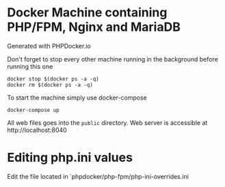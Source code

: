 # Docker Machine containing PHP/FPM,  Nginx and MariaDB

Generated with PHPDocker.io

Don't forget to stop every other machine running in the background before running this one
```
docker stop $(docker ps -a -q)
docker rm $(docker ps -a -q)
```

To start the machine simply use docker-compose
```
docker-compose up
```

All web files goes into the `public` directory.
Web server is accessible at http://localhost:8040

# Editing php.ini values

Edit the file located in `phpdocker/php-fpm/php-ini-overrides.ini